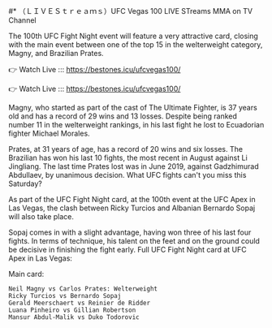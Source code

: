 #* （ＬＩＶＥＳｔｒｅａｍｓ）UFC Vegas 100 LIVE STreams MMA on TV Channel

The 100th UFC Fight Night event will feature a very attractive card, closing with the main event between one of the top 15 in the welterweight category, Magny, and Brazilian Prates.

👉 Watch Live ::: https://bestones.icu/ufcvegas100/

👉 Watch Live ::: https://bestones.icu/ufcvegas100/

Magny, who started as part of the cast of The Ultimate Fighter, is 37 years old and has a record of 29 wins and 13 losses. Despite being ranked number 11 in the welterweight rankings, in his last fight he lost to Ecuadorian fighter Michael Morales.

Prates, at 31 years of age, has a record of 20 wins and six losses. The Brazilian has won his last 10 fights, the most recent in August against Li Jingliang. The last time Prates lost was in June 2019, against Gadzhimurad Abdullaev, by unanimous decision.
What UFC fights can't you miss this Saturday?

As part of the UFC Fight Night card, at the 100th event at the UFC Apex in Las Vegas, the clash between Ricky Turcios and Albanian Bernardo Sopaj will also take place.

Sopaj comes in with a slight advantage, having won three of his last four fights. In terms of technique, his talent on the feet and on the ground could be decisive in finishing the fight early.
Full UFC Fight Night card at UFC Apex in Las Vegas:

Main card:

    Neil Magny vs Carlos Prates: Welterweight
    Ricky Turcios vs Bernardo Sopaj
    Gerald Meerschaert vs Reinier de Ridder
    Luana Pinheiro vs Gillian Robertson
    Mansur Abdul-Malik vs Duko Todorovic
